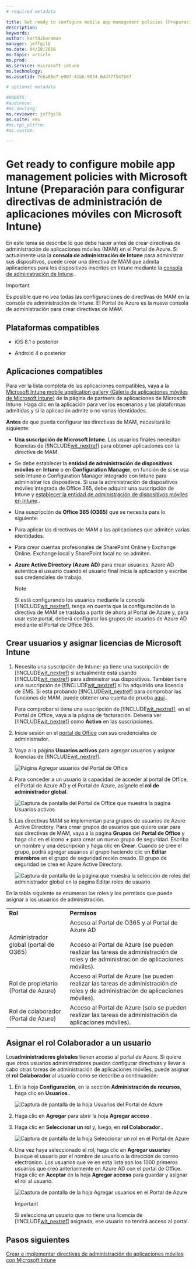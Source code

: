 ```yaml
---
# required metadata

title: Get ready to configure mobile app management policies (Preparación para configurar directivas de administración de aplicaciones móviles) | Microsoft Intune
description:
keywords:
author: karthikaraman
manager: jeffgilb
ms.date: 04/28/2016
ms.topic: article
ms.prod:
ms.service: microsoft-intune
ms.technology:
ms.assetid: 7e6a85e7-e007-41b6-9034-64d77f547b87

# optional metadata

#ROBOTS:
#audience:
#ms.devlang:
ms.reviewer: jeffgilb
ms.suite: ems
#ms.tgt_pltfrm:
#ms.custom:

---
```


# Get ready to configure mobile app management policies with Microsoft Intune (Preparación para configurar directivas de administración de aplicaciones móviles con Microsoft Intune)
En este tema se describe lo que debe hacer antes de crear directivas de administración de aplicaciones móviles (MAM) en el Portal de Azure.
Si actualmente usa la **consola de administración de Intune** para administrar sus dispositivos, puede crear una directiva de MAM que admita aplicaciones para los dispositivos inscritos en Intune mediante la [consola de administración de Intune](configure-and-deploy-mobile-application-management-policies-in-the-microsoft-intune-console.md)..
>[!IMPORTANT]
> Es posible que no vea todas las configuraciones de directivas de MAM en la consola de administración de Intune. El Portal de Azure es la nueva consola de administración para crear directivas de MAM.

##  Plataformas compatibles
- iOS 8.1 o posterior

- Android 4 o posterior

##  Aplicaciones compatibles
Para ver la lista completa de las aplicaciones compatibles, vaya a la [Microsoft Intune mobile application gallery (Galería de aplicaciones móviles de Microsoft Intune)](https://www.microsoft.com/en-us/server-cloud/products/microsoft-intune/partners.aspx) de la página de partners de aplicaciones de Microsoft Intune.
Haga clic en la aplicación para ver los escenarios y las plataformas admitidas y si la aplicación admite o no varias identidades.

**Antes** de que pueda configurar las directivas de MAM, necesitará lo siguiente:

-   **Una suscripción de Microsoft Intune**.    Los usuarios finales necesitan licencias de [!INCLUDE[wit_nextref](../includes/wit_nextref_md.md)] para obtener aplicaciones con la directiva de MAM.

-   Se debe establecer la **entidad de administración de dispositivos móviles** en **Intune** o en **Configuration Manager**, en función de si se usa solo Intune o Configuration Manager integrado con Intune para administrar los dispositivos. Si usa la administración de dispositivos móviles integrada de Office 365, debe adquirir una suscripción de Intune y [establecer la entidad de administración de dispositivos móviles en Intune](get-ready-to-enroll-devices-in-microsoft-intune.md#set-mobile-device-management-authority)..
-   Una suscripción de **Office 365 (O365)** que se necesita para lo siguiente:
  - Para aplicar las directivas de MAM a las aplicaciones que admiten varias identidades.
  - Para crear cuentas profesionales de SharePoint Online y Exchange Online. Exchange local y SharePoint local no se admiten.


- **Azure Active Directory (Azure AD)** para crear usuarios. Azure AD autentica el usuario cuando el usuario final inicia la aplicación y escribe sus credenciales de trabajo.

    > [!NOTE]
    > Si está configurando los usuarios mediante la consola [!INCLUDE[wit_nextref](../includes/wit_nextref_md.md)], tenga en cuenta que la configuración de la directiva de MAM se traslada a partir de ahora al Portal de Azure y, para usar este portal, deberá configurar los grupos de usuarios de Azure AD mediante el Portal de Office 365.


## Crear usuarios y asignar licencias de Microsoft Intune

1. Necesita una suscripción de Intune: ya tiene una suscripción de [!INCLUDE[wit_nextref](../includes/wit_nextref_md.md)] si actualmente está usando [!INCLUDE[wit_nextref](../includes/wit_nextref_md.md)] para administrar sus dispositivos.  También tiene una suscripción de [!INCLUDE[wit_nextref](../includes/wit_nextref_md.md)] si ha adquirido una licencia de EMS. Si está probando [!INCLUDE[wit_nextref](../includes/wit_nextref_md.md)] para comprobar las funciones de MAM, puede obtener una cuenta de prueba [aquí](http://www.microsoft.com/en-us/server-cloud/products/microsoft-intune/)..

    Para comprobar si tiene una suscripción de [!INCLUDE[wit_nextref](../includes/wit_nextref_md.md)], en el Portal de Office, vaya a la página de facturación.  Debería ver [!INCLUDE[wit_nextref](../includes/wit_nextref_md.md)] como **Activo** en las suscripciones.

2.  Inicie sesión en el   [portal de Office](http://portal.office.com) con sus credenciales de administrador.

3.  Vaya a la página **Usuarios activos** para agregar usuarios y asignar licencias de [!INCLUDE[wit_nextref](../includes/wit_nextref_md.md)].

    ![Página Agregar usuarios del Portal de Office](../media/AppManagement/OfficePortal_AddUsers.png)

4.  Para conceder a un usuario la capacidad de acceder al portal de Office, el Portal de Azure AD y el Portal de Azure, asígnele el **rol de administrador global**.

    ![Captura de pantalla del Portal de Office que muestra la página Usuarios activos ](../media/AppManagement/OfficePortal_AddRoletoUser.png)

5.  Las directivas MAM se implementan para grupos de usuarios de Azure Active Directory. Para crear grupos de usuarios que quiere usar para sus directivas de MAM, vaya a la página **Grupos** del **Portal de Office** y haga clic en el icono **+** para crear un nuevo grupo de seguridad.  Escriba un nombre y una descripción y haga clic en **Crear**. Cuando se cree el grupo, podrá agregar usuarios al grupo haciendo clic en **Editar miembros** en el grupo de seguridad recién creado. El grupo de seguridad se crea en Azure Active Directory.

    ![Captura de pantalla de la página que muestra la selección de roles del administrador global en la página Editar roles de usuario](../media/AppManagement/OfficePortal_CreateGroups.png)

En la tabla siguiente se enumeran los roles y los permisos que puede asignar a los usuarios de administración.

|||
|--|----|
|**Rol**|**Permisos**|
|Administrador global (portal de O365)|Acceso al Portal de O365 y al Portal de Azure AD<br /><br />Acceso al Portal de Azure (se pueden realizar las tareas de administración de roles y de administración de aplicaciones móviles).|
|Rol de propietario (Portal de Azure)|Acceso al Portal de Azure (se pueden realizar las tareas de administración de roles y de administración de aplicaciones móviles).|
|Rol de colaborador (Portal de Azure)|Acceso al Portal de Azure (solo se pueden realizar las tareas de administración de aplicaciones móviles).|

## Asignar el rol Colaborador a un usuario

Los**administradores globales** tienen acceso al portal de Azure.  Si quiere que otros usuarios administradores puedan configurar directivas y llevar a cabo otras tareas de administración de aplicaciones móviles, puede asignar el **rol Colaborador** al usuario como se describe a continuación:


1.  En la hoja **Configuración**, en la sección **Administración de recursos**, haga clic en **Usuarios**..

    ![Captura de pantalla de la hoja Usuarios del Portal de Azure](../media/AppManagement/AzurePortal_MAM_AddUsers.png)

2.  Haga clic en **Agregar** para abrir la hoja **Agregar acceso** .

3.  Haga clic en **Seleccionar un rol** y, luego, en **rol Colaborador**..

    ![Captura de pantalla de la hoja Seleccionar un rol en el Portal de Azure](../media/AppManagement/AzurePortal_MAM_AddRole.png)

4.  Una vez haya seleccionado el rol, haga clic en **Agregar usuario**y busque el usuario por el nombre de usuario o la dirección de correo electrónico. Los usuarios que ve en esta lista son los 1000 primeros usuarios que creó anteriormente en Azure AD con el portal de Office. Haga clic en **Aceptar** en la hoja **Agregar acceso** para guardar y asignar el rol al usuario.

    ![Captura de pantalla de la hoja Agregar usuarios en el Portal de Azure](../media/AppManagement/AzurePortal_MAM_AddusertoRole.png)

    > [!IMPORTANT]
    > Si selecciona un usuario que no tiene una licencia de [!INCLUDE[wit_nextref](../includes/wit_nextref_md.md)] asignada, ese usuario no tendrá acceso al portal.

## Pasos siguientes
[Crear e implementar directivas de administración de aplicaciones móviles con Microsoft Intune](create-and-deploy-mobile-app-management-policies-with-microsoft-intune.md)


<!--HONumber=May16_HO1-->


